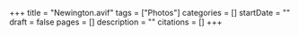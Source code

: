 +++
title = "Newington.avif"
tags = ["Photos"]
categories = []
startDate = ""
draft = false
pages = []
description = ""
citations = []
+++
